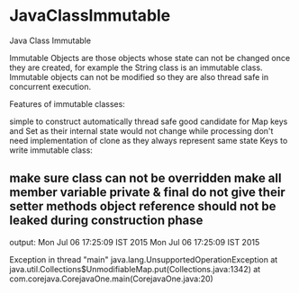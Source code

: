 # JavaClassImmutable
Java Class Immutable




Immutable Objects are those objects whose state can not be changed once they are created, for example the String class is an immutable class. Immutable objects can not be modified so they are also thread safe in concurrent execution.

Features of immutable classes:

  simple to construct
  automatically thread safe
  good candidate for Map keys and Set as their internal state would not change while processing
  don't need implementation of clone as they always represent same state
  Keys to write immutable class:

  make sure class can not be overridden
  make all member variable private & final
  do not give their setter methods
  object reference should not be leaked during construction phase
----------------------------------------------------------------------------------------
output:
Mon Jul 06 17:25:09 IST 2015
Mon Jul 06 17:25:09 IST 2015

Exception in thread "main" java.lang.UnsupportedOperationException
	at java.util.Collections$UnmodifiableMap.put(Collections.java:1342)
	at com.corejava.CorejavaOne.main(CorejavaOne.java:20)
